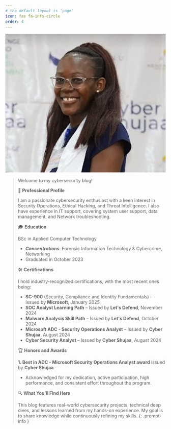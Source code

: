 ```yaml
---
# the default layout is 'page'
icon: fas fa-info-circle
order: 4
---
```


![Alt Text](/assets/img/CyberShujaa.JPG)

> Welcome to my cybersecurity blog!
>
>💼 **Professional Profile**
>
>I am a passionate cybersecurity enthusiast with a keen interest in Security Operations, Ethical Hacking, and Threat Intelligence.  I also have experience in IT support, covering system user support, data management, and Network troubleshooting. 
>
>🎓 **Education**
>
>BSc in Applied Computer Technology
> - ***Concentrations***: Forensic Information Technology & Cybercrime, Networking
> - Graduated in October 2023
>
>🛠️ **Certifications** 
>
>I hold industry-recognized certifications, with the most recent ones being:
>  
> - **SC-900** (Security, Compliance and Identity Fundamentals) – Issued by **Microsoft**, January 2025 
> - **SOC Analyst Learning Path** – Issued by **Let's Defend**, November 2024  
> - **Malware Analysis Skill Path** – Issued by **Let's Defend**, October 2024 
> - **Microsoft ADC - Security Operations Analyst** – Issued by **Cyber Shujaa**, August 2024 
> - **Cyber Security Analyst** – Issued by **Cyber Shujaa**, August 2024 
>
> 🏆 **Honors and Awards**
>
> **1. Best in ADC - Microsoft Security Operations Analyst award** issued by **Cyber Shujaa**
> - Acknowledged for my dedication, active participation, high performance, and consistent effort throughout the program.
>
> 🔍 **What You’ll Find Here**
>
>This blog features real-world cybersecurity projects, technical deep dives, and lessons learned from my hands-on experience. My goal is to share knowledge while continuously refining my skills.
{: .prompt-info }


              